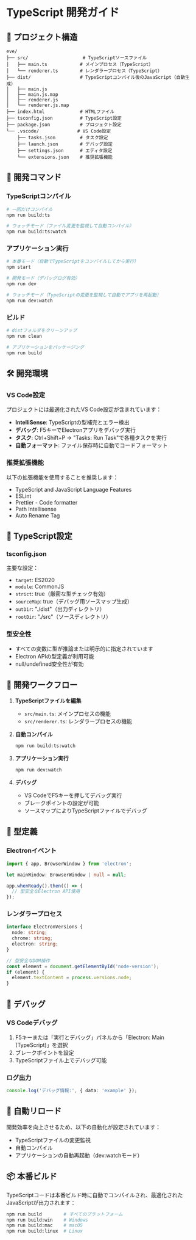 # TypeScript 開発ガイド

## 📁 プロジェクト構造

```
eve/
├── src/                    # TypeScriptソースファイル
│   ├── main.ts            # メインプロセス（TypeScript）
│   └── renderer.ts        # レンダラープロセス（TypeScript）
├── dist/                  # TypeScriptコンパイル後のJavaScript（自動生成）
│   ├── main.js
│   ├── main.js.map
│   ├── renderer.js
│   └── renderer.js.map
├── index.html             # HTMLファイル
├── tsconfig.json          # TypeScript設定
├── package.json           # プロジェクト設定
└── .vscode/              # VS Code設定
    ├── tasks.json         # タスク設定
    ├── launch.json        # デバッグ設定
    ├── settings.json      # エディタ設定
    └── extensions.json    # 推奨拡張機能
```

## 🚀 開発コマンド

### TypeScriptコンパイル
```bash
# 一回だけコンパイル
npm run build:ts

# ウォッチモード（ファイル変更を監視して自動コンパイル）
npm run build:ts:watch
```

### アプリケーション実行
```bash
# 本番モード（自動でTypeScriptをコンパイルしてから実行）
npm start

# 開発モード（デバッグログ有効）
npm run dev

# ウォッチモード（TypeScriptの変更を監視して自動でアプリを再起動）
npm run dev:watch
```

### ビルド
```bash
# distフォルダをクリーンアップ
npm run clean

# アプリケーションをパッケージング
npm run build
```

## 🛠️ 開発環境

### VS Code設定
プロジェクトには最適化されたVS Code設定が含まれています：

- **IntelliSense**: TypeScriptの型補完とエラー検出
- **デバッグ**: F5キーでElectronアプリをデバッグ実行
- **タスク**: Ctrl+Shift+P → "Tasks: Run Task"で各種タスクを実行
- **自動フォーマット**: ファイル保存時に自動でコードフォーマット

### 推奨拡張機能
以下の拡張機能を使用することを推奨します：
- TypeScript and JavaScript Language Features
- ESLint
- Prettier - Code formatter
- Path Intellisense
- Auto Rename Tag

## 🔧 TypeScript設定

### tsconfig.json
主要な設定：
- `target`: ES2020
- `module`: CommonJS
- `strict`: true（厳密な型チェック有効）
- `sourceMap`: true（デバッグ用ソースマップ生成）
- `outDir`: "./dist"（出力ディレクトリ）
- `rootDir`: "./src"（ソースディレクトリ）

### 型安全性
- すべての変数に型が推論または明示的に指定されています
- Electron APIの型定義が利用可能
- null/undefined安全性が有効

## 📝 開発ワークフロー

1. **TypeScriptファイルを編集**
   - `src/main.ts`: メインプロセスの機能
   - `src/renderer.ts`: レンダラープロセスの機能

2. **自動コンパイル**
   ```bash
   npm run build:ts:watch
   ```

3. **アプリケーション実行**
   ```bash
   npm run dev:watch
   ```

4. **デバッグ**
   - VS CodeでF5キーを押してデバッグ実行
   - ブレークポイントの設定が可能
   - ソースマップによりTypeScriptファイルでデバッグ

## 🎯 型定義

### Electronイベント
```typescript
import { app, BrowserWindow } from 'electron';

let mainWindow: BrowserWindow | null = null;

app.whenReady().then(() => {
  // 型安全なElectron API使用
});
```

### レンダラープロセス
```typescript
interface ElectronVersions {
  node: string;
  chrome: string;
  electron: string;
}

// 型安全なDOM操作
const element = document.getElementById('node-version');
if (element) {
  element.textContent = process.versions.node;
}
```

## 🐛 デバッグ

### VS Codeデバッグ
1. F5キーまたは「実行とデバッグ」パネルから「Electron: Main (TypeScript)」を選択
2. ブレークポイントを設定
3. TypeScriptファイル上でデバッグ可能

### ログ出力
```typescript
console.log('デバッグ情報:', { data: 'example' });
```

## 🔄 自動リロード

開発効率を向上させるため、以下の自動化が設定されています：
- TypeScriptファイルの変更監視
- 自動コンパイル
- アプリケーションの自動再起動（dev:watchモード）

## 📦 本番ビルド

TypeScriptコードは本番ビルド時に自動でコンパイルされ、最適化されたJavaScriptが出力されます：

```bash
npm run build        # すべてのプラットフォーム
npm run build:win    # Windows
npm run build:mac    # macOS
npm run build:linux  # Linux
```
